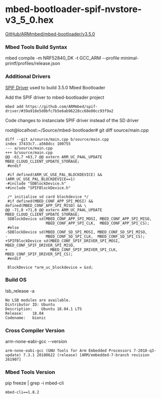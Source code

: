 #  mbed-bootloader-spif-nvstore-v3_5_0.hex

[GitHub/ARMmbed/mbed-bootloader/v3.5.0](https://github.com/ARMmbed/mbed-bootloader/tree/v3.5.0)

### Mbed Tools Build Syntax

mbed compile -m NRF52840_DK -t GCC_ARM --profile minimal-printf/profiles/release.json

### Additional Drivers

[SPIF Driver](https://github.com/ARMmbed/spif-driver/#39a918e5d0bfc7b5e6ab96228cc68e00cc93f9a2) used to build 3.5.0 Mbed Bootloader

Add the SPIF driver to mbed-bootloader project

```mbed add https://github.com/ARMmbed/spif-driver/#39a918e5d0bfc7b5e6ab96228cc68e00cc93f9a2```

Code changes to instanciate SPIF driver instead of the SD driver

root@localhost:~/Source/mbed-bootloader# git diff source/main.cpp

```
diff --git a/source/main.cpp b/source/main.cpp
index 37433c7..a568dcc 100755
--- a/source/main.cpp
+++ b/source/main.cpp
@@ -63,7 +63,7 @@ extern ARM_UC_PAAL_UPDATE MBED_CLOUD_CLIENT_UPDATE_STORAGE;
 #endif

 #if defined(ARM_UC_USE_PAL_BLOCKDEVICE) && (ARM_UC_USE_PAL_BLOCKDEVICE==1)
-#include "SDBlockDevice.h"
+#include "SPIFBlockDevice.h"

 /* initialise sd card blockdevice */
 #if defined(MBED_CONF_APP_SPI_MOSI) && defined(MBED_CONF_APP_SPI_MISO) && \
@@ -71,8 +71,8 @@ extern ARM_UC_PAAL_UPDATE MBED_CLOUD_CLIENT_UPDATE_STORAGE;
 SDBlockDevice sd(MBED_CONF_APP_SPI_MOSI, MBED_CONF_APP_SPI_MISO,
                  MBED_CONF_APP_SPI_CLK,  MBED_CONF_APP_SPI_CS);
 #else
-SDBlockDevice sd(MBED_CONF_SD_SPI_MOSI, MBED_CONF_SD_SPI_MISO,
-                 MBED_CONF_SD_SPI_CLK,  MBED_CONF_SD_SPI_CS);
+SPIFBlockDevice sd(MBED_CONF_SPIF_DRIVER_SPI_MOSI, MBED_CONF_SPIF_DRIVER_SPI_MISO,
+                   MBED_CONF_SPIF_DRIVER_SPI_CLK, MBED_CONF_SPIF_DRIVER_SPI_CS);
 #endif

 BlockDevice *arm_uc_blockdevice = &sd;
 ```

### Build OS

lsb_release -a

```
No LSB modules are available.
Distributor ID:	Ubuntu
Description:	Ubuntu 18.04.1 LTS
Release:	18.04
Codename:	bionic
```

### Cross Compiler Version

arm-none-eabi-gcc --version

```
arm-none-eabi-gcc (GNU Tools for Arm Embedded Processors 7-2018-q3-update) 7.3.1 20180622 (release) [ARM/embedded-7-branch revision 261907]
```

### Mbed Tools Version

pip freeze | grep -i mbed-cli

```
mbed-cli==1.8.2
```